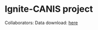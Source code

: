 # Ignite-CANIS project

Collaborators:
Data download: [here](https://drive.google.com/drive/folders/1lHmGDpu8N_897c3FocyA3ldALSc4q9-n?usp=drive_link)
